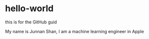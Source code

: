 # hello-world
this is for the GitHub guid

My name is Junnan Shan, I am a machine learning engineer in Apple
